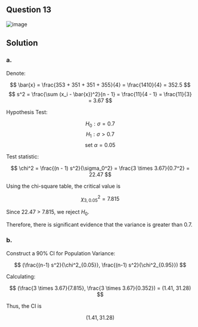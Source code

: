 ## Question 13

![image](https://github.com/user-attachments/assets/e63d5325-ccac-43a4-9c68-1dd94a7e4ea1)

## Solution

### a.

Denote:  

$$
\bar{x} = \frac{353 + 351 + 351 + 355}{4} = \frac{1410}{4} = 352.5
$$
$$
s^2 = \frac{\sum (x_i - \bar{x})^2}{n - 1} = \frac{11}{4 - 1} = \frac{11}{3} = 3.67
$$

Hypothesis Test:

$$
H_0: \sigma = 0.7
$$
$$
H_1: \sigma > 0.7
$$
$$
\text{set } \alpha = 0.05
$$

Test statistic:

$$
\chi^2 = \frac{(n - 1) s^2}{\sigma_0^2} = \frac{3 \times 3.67}{0.7^2} = 22.47
$$

Using the chi-square table, the critical value is

$$
\chi^2_{3,0.05} = 7.815
$$

Since 22.47 > 7.815, we reject $H_0$.

Therefore, there is significant evidence that the variance is greater than 0.7.

### b.

Construct a 90% CI for Population Variance:

$$
(\frac{(n-1) s^2}{\chi^2_{0.05}}, \frac{(n-1) s^2}{\chi^2_{0.95}})
$$

Calculating:

$$
(\frac{3 \times 3.67}{7.815}, \frac{3 \times 3.67}{0.352}) = (1.41, 31.28)
$$

Thus, the CI is

$$
(1.41, 31.28)
$$
